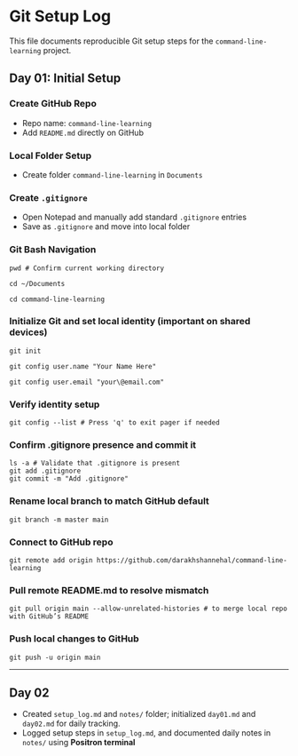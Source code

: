 # Git Setup Log

This file documents reproducible Git setup steps for the `command-line-learning` project.

## Day 01: Initial Setup

### Create GitHub Repo

-   Repo name: `command-line-learning`
-   Add `README.md` directly on GitHub

### Local Folder Setup

-   Create folder `command-line-learning` in `Documents`

### Create `.gitignore`

-   Open Notepad and manually add standard `.gitignore` entries
-   Save as `.gitignore` and move into local folder

### Git Bash Navigation
```         
pwd # Confirm current working directory

cd ~/Documents

cd command-line-learning
```

### Initialize Git and set local identity (important on shared devices)

```         
git init

git config user.name "Your Name Here"

git config user.email "your\@email.com"
```

### Verify identity setup

```         
git config --list # Press 'q' to exit pager if needed
```

### Confirm .gitignore presence and commit it

```         
ls -a # Validate that .gitignore is present
git add .gitignore 
git commit -m "Add .gitignore"
```

### Rename local branch to match GitHub default

```         
git branch -m master main
```

### Connect to GitHub repo

```         
git remote add origin https://github.com/darakhshannehal/command-line-learning
```

### Pull remote README.md to resolve mismatch

```         
git pull origin main --allow-unrelated-histories # to merge local repo with GitHub’s README
```

### Push local changes to GitHub

```         
git push -u origin main
```

------------------------------------------------------------------------


## Day 02

- Created `setup_log.md` and `notes/` folder; initialized `day01.md` and `day02.md` for daily tracking.
- Logged setup steps in `setup_log.md`, and documented daily notes in `notes/` using **Positron terminal**

